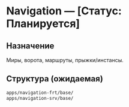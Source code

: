 # Navigation — [Статус: Планируется]

## Назначение

Миры, ворота, маршруты, прыжки/инстансы.

## Структура (ожидаемая)

```txt
apps/navigation-frt/base/
apps/navigation-srv/base/
```
